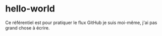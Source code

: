 # hello-world
Ce référentiel est pour pratiquer le flux GitHub
je suis moi-même, j'ai pas grand chose à écrire.
